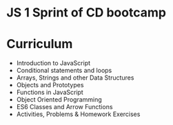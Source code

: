 # JS 1 Sprint of CD bootcamp

# Curriculum

- Introduction to JavaScript
- Conditional statements and loops
- Arrays, Strings and other Data Structures
- Objects and Prototypes
- Functions in JavaScript
- Object Oriented Programming
- ES6 Classes and Arrow Functions
- Activities, Problems & Homework Exercises
